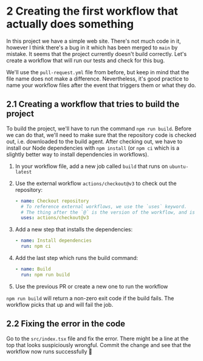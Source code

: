 # 2 Creating the first workflow that actually does something

In this project we have a simple web site.
There's not much code in it, however I think there's a bug in it which has been merged to `main` by mistake.
It seems that the project currently doesn't build correctly.
Let's create a workflow that will run our tests and check for this bug.

We'll use the `pull-request.yml` file from before, but keep in mind that the file name does not make a difference.
Nevertheless, it's good practice to name your workflow files after the event that triggers them or what they do.

## 2.1 Creating a workflow that tries to build the project

To build the project, we'll have to run the command `npm run build`.
Before we can do that, we'll need to make sure that the repository code is checked out, i.e. downloaded to the build agent.
After checking out, we have to install our Node dependencies with `npm install` (or `npm ci` which is a slightly better way to install dependencies in workflows).

1. In your workflow file, add a new job called `build` that runs on `ubuntu-latest`
1. Use the external workflow `actions/checkout@v3` to check out the repository:

   ```yaml
   - name: Checkout repository
     # To reference external workflows, we use the `uses` keyword.
     # The thing after the `@` is the version of the workflow, and is a Git tag.
     uses: actions/checkout@v3
   ```

1. Add a new step that installs the dependencies:

   ```yaml
   - name: Install dependencies
     run: npm ci
   ```

1. Add the last step which runs the build command:

   ```yaml
   - name: Build
     run: npm run build
   ```

1. Use the previous PR or create a new one to run the workflow

`npm run build` will return a non-zero exit code if the build fails.
The workflow picks that up and will fail the job.

## 2.2 Fixing the error in the code

Go to the `src/index.tsx` file and fix the error.
There might be a line at the top that looks suspiciously wrongful.
Commit the change and see that the workflow now runs successfully 🤩
